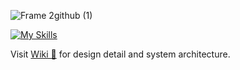 ![Frame 2github (1)](https://github.com/yihsuanhung/go-social/assets/58166555/c57231db-ef0c-41cd-884a-aa697490d821)



[![My Skills](https://skillicons.dev/icons?i=go,ts,react,mysql)]()



Visit [Wiki 📖](https://github.com/yihsuanhung/go-social/wiki) for design detail and system architecture.


